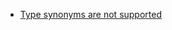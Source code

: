 * [Type synonyms are not supported](https://stackoverflow.com/questions/10274381/reference-type-with-partially-qualified-namespace)
